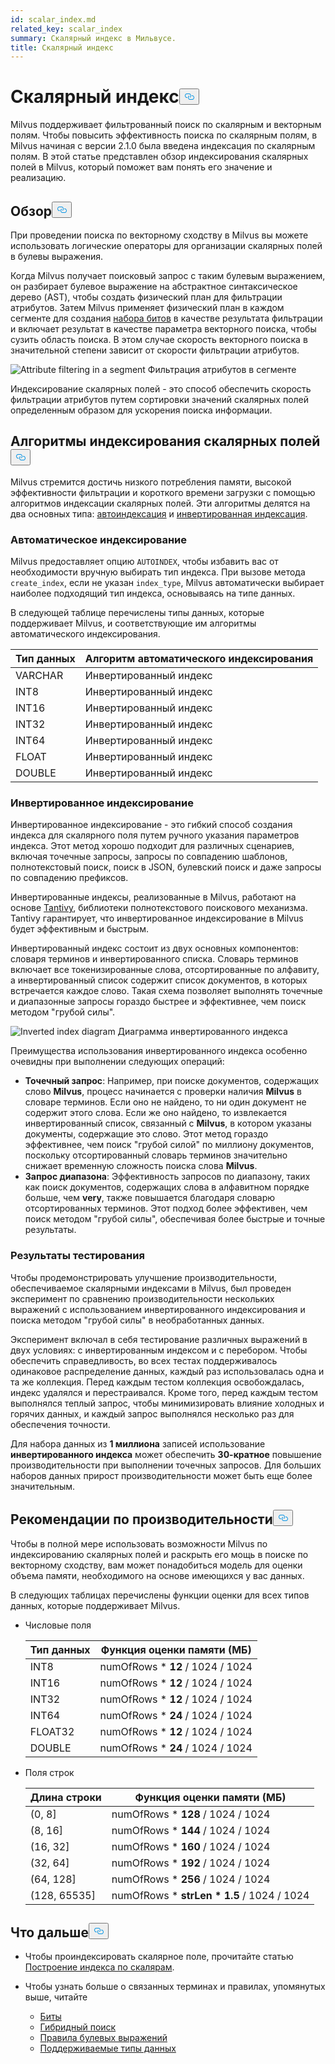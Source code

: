 ```yaml
---
id: scalar_index.md
related_key: scalar_index
summary: Скалярный индекс в Мильвусе.
title: Скалярный индекс
---
```

<h1 id="Scalar-Index" class="common-anchor-header">Скалярный индекс<button data-href="#Scalar-Index" class="anchor-icon" translate="no">
      <svg translate="no"
        aria-hidden="true"
        focusable="false"
        height="20"
        version="1.1"
        viewBox="0 0 16 16"
        width="16"
      >
        <path
          fill="#0092E4"
          fill-rule="evenodd"
          d="M4 9h1v1H4c-1.5 0-3-1.69-3-3.5S2.55 3 4 3h4c1.45 0 3 1.69 3 3.5 0 1.41-.91 2.72-2 3.25V8.59c.58-.45 1-1.27 1-2.09C10 5.22 8.98 4 8 4H4c-.98 0-2 1.22-2 2.5S3 9 4 9zm9-3h-1v1h1c1 0 2 1.22 2 2.5S13.98 12 13 12H9c-.98 0-2-1.22-2-2.5 0-.83.42-1.64 1-2.09V6.25c-1.09.53-2 1.84-2 3.25C6 11.31 7.55 13 9 13h4c1.45 0 3-1.69 3-3.5S14.5 6 13 6z"
        ></path>
      </svg>
    </button></h1><p>Milvus поддерживает фильтрованный поиск по скалярным и векторным полям. Чтобы повысить эффективность поиска по скалярным полям, в Milvus начиная с версии 2.1.0 была введена индексация по скалярным полям. В этой статье представлен обзор индексирования скалярных полей в Milvus, который поможет вам понять его значение и реализацию.</p>
<h2 id="Overview" class="common-anchor-header">Обзор<button data-href="#Overview" class="anchor-icon" translate="no">
      <svg translate="no"
        aria-hidden="true"
        focusable="false"
        height="20"
        version="1.1"
        viewBox="0 0 16 16"
        width="16"
      >
        <path
          fill="#0092E4"
          fill-rule="evenodd"
          d="M4 9h1v1H4c-1.5 0-3-1.69-3-3.5S2.55 3 4 3h4c1.45 0 3 1.69 3 3.5 0 1.41-.91 2.72-2 3.25V8.59c.58-.45 1-1.27 1-2.09C10 5.22 8.98 4 8 4H4c-.98 0-2 1.22-2 2.5S3 9 4 9zm9-3h-1v1h1c1 0 2 1.22 2 2.5S13.98 12 13 12H9c-.98 0-2-1.22-2-2.5 0-.83.42-1.64 1-2.09V6.25c-1.09.53-2 1.84-2 3.25C6 11.31 7.55 13 9 13h4c1.45 0 3-1.69 3-3.5S14.5 6 13 6z"
        ></path>
      </svg>
    </button></h2><p>При проведении поиска по векторному сходству в Milvus вы можете использовать логические операторы для организации скалярных полей в булевы выражения.</p>
<p>Когда Milvus получает поисковый запрос с таким булевым выражением, он разбирает булевое выражение на абстрактное синтаксическое дерево (AST), чтобы создать физический план для фильтрации атрибутов. Затем Milvus применяет физический план в каждом сегменте для создания <a href="/docs/ru/bitset.md">набора битов</a> в качестве результата фильтрации и включает результат в качестве параметра векторного поиска, чтобы сузить область поиска. В этом случае скорость векторного поиска в значительной степени зависит от скорости фильтрации атрибутов.</p>
<p>
  
   <span class="img-wrapper"> <img translate="no" src="/docs/v2.6.x/assets/scalar_index.png" alt="Attribute filtering in a segment" class="doc-image" id="attribute-filtering-in-a-segment" />
   </span> <span class="img-wrapper"> <span>Фильтрация атрибутов в сегменте</span> </span></p>
<p>Индексирование скалярных полей - это способ обеспечить скорость фильтрации атрибутов путем сортировки значений скалярных полей определенным образом для ускорения поиска информации.</p>
<h2 id="Scalar-field-indexing-algorithms" class="common-anchor-header">Алгоритмы индексирования скалярных полей<button data-href="#Scalar-field-indexing-algorithms" class="anchor-icon" translate="no">
      <svg translate="no"
        aria-hidden="true"
        focusable="false"
        height="20"
        version="1.1"
        viewBox="0 0 16 16"
        width="16"
      >
        <path
          fill="#0092E4"
          fill-rule="evenodd"
          d="M4 9h1v1H4c-1.5 0-3-1.69-3-3.5S2.55 3 4 3h4c1.45 0 3 1.69 3 3.5 0 1.41-.91 2.72-2 3.25V8.59c.58-.45 1-1.27 1-2.09C10 5.22 8.98 4 8 4H4c-.98 0-2 1.22-2 2.5S3 9 4 9zm9-3h-1v1h1c1 0 2 1.22 2 2.5S13.98 12 13 12H9c-.98 0-2-1.22-2-2.5 0-.83.42-1.64 1-2.09V6.25c-1.09.53-2 1.84-2 3.25C6 11.31 7.55 13 9 13h4c1.45 0 3-1.69 3-3.5S14.5 6 13 6z"
        ></path>
      </svg>
    </button></h2><p>Milvus стремится достичь низкого потребления памяти, высокой эффективности фильтрации и короткого времени загрузки с помощью алгоритмов индексации скалярных полей. Эти алгоритмы делятся на два основных типа: <a href="#auto-indexing">автоиндексация</a> и <a href="#inverted-indexing">инвертированная индексация</a>.</p>
<h3 id="Auto-indexing" class="common-anchor-header">Автоматическое индексирование</h3><p>Milvus предоставляет опцию <code translate="no">AUTOINDEX</code>, чтобы избавить вас от необходимости вручную выбирать тип индекса. При вызове метода <code translate="no">create_index</code>, если не указан <code translate="no">index_type</code>, Milvus автоматически выбирает наиболее подходящий тип индекса, основываясь на типе данных.</p>
<p>В следующей таблице перечислены типы данных, которые поддерживает Milvus, и соответствующие им алгоритмы автоматического индексирования.</p>
<table>
<thead>
<tr><th>Тип данных</th><th>Алгоритм автоматического индексирования</th></tr>
</thead>
<tbody>
<tr><td>VARCHAR</td><td>Инвертированный индекс</td></tr>
<tr><td>INT8</td><td>Инвертированный индекс</td></tr>
<tr><td>INT16</td><td>Инвертированный индекс</td></tr>
<tr><td>INT32</td><td>Инвертированный индекс</td></tr>
<tr><td>INT64</td><td>Инвертированный индекс</td></tr>
<tr><td>FLOAT</td><td>Инвертированный индекс</td></tr>
<tr><td>DOUBLE</td><td>Инвертированный индекс</td></tr>
</tbody>
</table>
<h3 id="Inverted-indexing" class="common-anchor-header">Инвертированное индексирование</h3><p>Инвертированное индексирование - это гибкий способ создания индекса для скалярного поля путем ручного указания параметров индекса. Этот метод хорошо подходит для различных сценариев, включая точечные запросы, запросы по совпадению шаблонов, полнотекстовый поиск, поиск в JSON, булевский поиск и даже запросы по совпадению префиксов.</p>
<p>Инвертированные индексы, реализованные в Milvus, работают на основе <a href="https://github.com/quickwit-oss/tantivy">Tantivy</a>, библиотеки полнотекстового поискового механизма. Tantivy гарантирует, что инвертированное индексирование в Milvus будет эффективным и быстрым.</p>
<p>Инвертированный индекс состоит из двух основных компонентов: словаря терминов и инвертированного списка. Словарь терминов включает все токенизированные слова, отсортированные по алфавиту, а инвертированный список содержит список документов, в которых встречается каждое слово. Такая схема позволяет выполнять точечные и диапазонные запросы гораздо быстрее и эффективнее, чем поиск методом "грубой силы".</p>
<p>
  
   <span class="img-wrapper"> <img translate="no" src="/docs/v2.6.x/assets/scalar_index_inverted.png" alt="Inverted index diagram" class="doc-image" id="inverted-index-diagram" />
   </span> <span class="img-wrapper"> <span>Диаграмма инвертированного индекса</span> </span></p>
<p>Преимущества использования инвертированного индекса особенно очевидны при выполнении следующих операций:</p>
<ul>
<li><strong>Точечный запрос</strong>: Например, при поиске документов, содержащих слово <strong>Milvus</strong>, процесс начинается с проверки наличия <strong>Milvus</strong> в словаре терминов. Если оно не найдено, то ни один документ не содержит этого слова. Если же оно найдено, то извлекается инвертированный список, связанный с <strong>Milvus</strong>, в котором указаны документы, содержащие это слово. Этот метод гораздо эффективнее, чем поиск "грубой силой" по миллиону документов, поскольку отсортированный словарь терминов значительно снижает временную сложность поиска слова <strong>Milvus</strong>.</li>
<li><strong>Запрос диапазона</strong>: Эффективность запросов по диапазону, таких как поиск документов, содержащих слова в алфавитном порядке больше, чем <strong>very</strong>, также повышается благодаря словарю отсортированных терминов. Этот подход более эффективен, чем поиск методом "грубой силы", обеспечивая более быстрые и точные результаты.</li>
</ul>
<h3 id="Test-results" class="common-anchor-header">Результаты тестирования</h3><p>Чтобы продемонстрировать улучшение производительности, обеспечиваемое скалярными индексами в Milvus, был проведен эксперимент по сравнению производительности нескольких выражений с использованием инвертированного индексирования и поиска методом "грубой силы" в необработанных данных.</p>
<p>Эксперимент включал в себя тестирование различных выражений в двух условиях: с инвертированным индексом и с перебором. Чтобы обеспечить справедливость, во всех тестах поддерживалось одинаковое распределение данных, каждый раз использовалась одна и та же коллекция. Перед каждым тестом коллекция освобождалась, индекс удалялся и перестраивался. Кроме того, перед каждым тестом выполнялся теплый запрос, чтобы минимизировать влияние холодных и горячих данных, и каждый запрос выполнялся несколько раз для обеспечения точности.</p>
<p>Для набора данных из <strong>1 миллиона</strong> записей использование <strong>инвертированного индекса</strong> может обеспечить <strong>30-кратное</strong> повышение производительности при выполнении точечных запросов. Для больших наборов данных прирост производительности может быть еще более значительным.</p>
<h2 id="Performance-recommandations" class="common-anchor-header">Рекомендации по производительности<button data-href="#Performance-recommandations" class="anchor-icon" translate="no">
      <svg translate="no"
        aria-hidden="true"
        focusable="false"
        height="20"
        version="1.1"
        viewBox="0 0 16 16"
        width="16"
      >
        <path
          fill="#0092E4"
          fill-rule="evenodd"
          d="M4 9h1v1H4c-1.5 0-3-1.69-3-3.5S2.55 3 4 3h4c1.45 0 3 1.69 3 3.5 0 1.41-.91 2.72-2 3.25V8.59c.58-.45 1-1.27 1-2.09C10 5.22 8.98 4 8 4H4c-.98 0-2 1.22-2 2.5S3 9 4 9zm9-3h-1v1h1c1 0 2 1.22 2 2.5S13.98 12 13 12H9c-.98 0-2-1.22-2-2.5 0-.83.42-1.64 1-2.09V6.25c-1.09.53-2 1.84-2 3.25C6 11.31 7.55 13 9 13h4c1.45 0 3-1.69 3-3.5S14.5 6 13 6z"
        ></path>
      </svg>
    </button></h2><p>Чтобы в полной мере использовать возможности Milvus по индексированию скалярных полей и раскрыть его мощь в поиске по векторному сходству, вам может понадобиться модель для оценки объема памяти, необходимого на основе имеющихся у вас данных.</p>
<p>В следующих таблицах перечислены функции оценки для всех типов данных, которые поддерживает Milvus.</p>
<ul>
<li><p>Числовые поля</p>
<table>
<thead>
<tr><th>Тип данных</th><th>Функция оценки памяти (МБ)</th></tr>
</thead>
<tbody>
<tr><td>INT8</td><td>numOfRows * <strong>12</strong> / 1024 / 1024</td></tr>
<tr><td>INT16</td><td>numOfRows * <strong>12</strong> / 1024 / 1024</td></tr>
<tr><td>INT32</td><td>numOfRows * <strong>12</strong> / 1024 / 1024</td></tr>
<tr><td>INT64</td><td>numOfRows * <strong>24</strong> / 1024 / 1024</td></tr>
<tr><td>FLOAT32</td><td>numOfRows * <strong>12</strong> / 1024 / 1024</td></tr>
<tr><td>DOUBLE</td><td>numOfRows * <strong>24</strong> / 1024 / 1024</td></tr>
</tbody>
</table>
</li>
<li><p>Поля строк</p>
<table>
<thead>
<tr><th>Длина строки</th><th>Функция оценки памяти (МБ)</th></tr>
</thead>
<tbody>
<tr><td>(0, 8]</td><td>numOfRows * <strong>128</strong> / 1024 / 1024</td></tr>
<tr><td>(8, 16]</td><td>numOfRows * <strong>144</strong> / 1024 / 1024</td></tr>
<tr><td>(16, 32]</td><td>numOfRows * <strong>160</strong> / 1024 / 1024</td></tr>
<tr><td>(32, 64]</td><td>numOfRows * <strong>192</strong> / 1024 / 1024</td></tr>
<tr><td>(64, 128]</td><td>numOfRows * <strong>256</strong> / 1024 / 1024</td></tr>
<tr><td>(128, 65535]</td><td>numOfRows * <strong>strLen * 1.5</strong> / 1024 / 1024</td></tr>
</tbody>
</table>
</li>
</ul>
<h2 id="Whats-next" class="common-anchor-header">Что дальше<button data-href="#Whats-next" class="anchor-icon" translate="no">
      <svg translate="no"
        aria-hidden="true"
        focusable="false"
        height="20"
        version="1.1"
        viewBox="0 0 16 16"
        width="16"
      >
        <path
          fill="#0092E4"
          fill-rule="evenodd"
          d="M4 9h1v1H4c-1.5 0-3-1.69-3-3.5S2.55 3 4 3h4c1.45 0 3 1.69 3 3.5 0 1.41-.91 2.72-2 3.25V8.59c.58-.45 1-1.27 1-2.09C10 5.22 8.98 4 8 4H4c-.98 0-2 1.22-2 2.5S3 9 4 9zm9-3h-1v1h1c1 0 2 1.22 2 2.5S13.98 12 13 12H9c-.98 0-2-1.22-2-2.5 0-.83.42-1.64 1-2.09V6.25c-1.09.53-2 1.84-2 3.25C6 11.31 7.55 13 9 13h4c1.45 0 3-1.69 3-3.5S14.5 6 13 6z"
        ></path>
      </svg>
    </button></h2><ul>
<li><p>Чтобы проиндексировать скалярное поле, прочитайте статью <a href="/docs/ru/index-scalar-fields.md">Построение индекса по скалярам</a>.</p></li>
<li><p>Чтобы узнать больше о связанных терминах и правилах, упомянутых выше, читайте</p>
<ul>
<li><a href="/docs/ru/bitset.md">Биты</a></li>
<li><a href="/docs/ru/multi-vector-search.md">Гибридный поиск</a></li>
<li><a href="/docs/ru/boolean.md">Правила булевых выражений</a></li>
<li><a href="/docs/ru/schema.md#Supported-data-type">Поддерживаемые типы данных</a></li>
</ul></li>
</ul>

